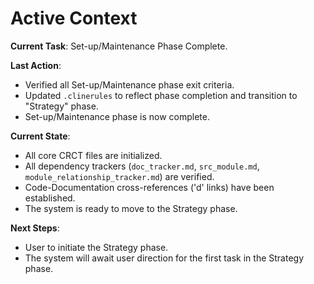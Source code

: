 # Active Context

**Current Task**: Set-up/Maintenance Phase Complete.

**Last Action**:
- Verified all Set-up/Maintenance phase exit criteria.
- Updated `.clinerules` to reflect phase completion and transition to "Strategy" phase.
- Set-up/Maintenance phase is now complete.

**Current State**:
- All core CRCT files are initialized.
- All dependency trackers (`doc_tracker.md`, `src_module.md`, `module_relationship_tracker.md`) are verified.
- Code-Documentation cross-references ('d' links) have been established.
- The system is ready to move to the Strategy phase.

**Next Steps**:
- User to initiate the Strategy phase.
- The system will await user direction for the first task in the Strategy phase.
